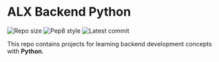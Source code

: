# ALX Backend Python

![Repo size](https://img.shields.io/github/repo-size/swoji/alx-backend-python)
![Pep8 style](https://img.shields.io/badge/PEP8-style%20guide-purple?style=round-square)
![Latest commit](https://img.shields.io/github/last-commit/swoji/alx-backend-python/main?style=round-square)

This repo contains projects for learning backend development concepts with __Python__.
